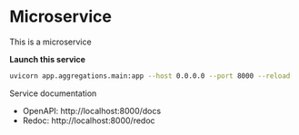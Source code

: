 # Microservice

This is a microservice

**Launch this service**

```sh
uvicorn app.aggregations.main:app --host 0.0.0.0 --port 8000 --reload
```

Service documentation

- OpenAPI: http://localhost:8000/docs
- Redoc: http://localhost:8000/redoc

